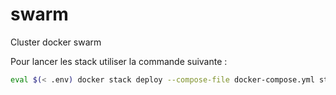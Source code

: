 # swarm

Cluster docker swarm

Pour lancer les stack utiliser la commande suivante :

```bash
eval $(< .env) docker stack deploy --compose-file docker-compose.yml stack-name
```
